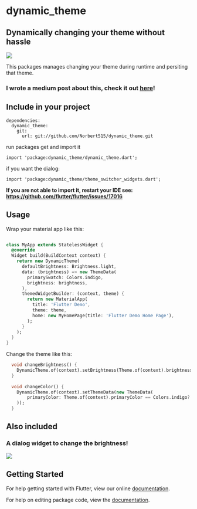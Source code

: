 # dynamic_theme
## Dynamically changing your theme without hassle

![](https://github.com/Norbert515/dynamic_theme/blob/master/assets/theme.png)

This packages manages changing your theme during runtime and persiting that theme.

### I wrote a medium post about this, check it out [here](https://proandroiddev.com/how-to-dynamically-change-the-theme-in-flutter-698bd022d0f0)!

## Include in your project
```
dependencies:
  dynamic_theme:
    git:
      url: git://github.com/Norbert515/dynamic_theme.git
```
run packages get and import it
```
import 'package:dynamic_theme/dynamic_theme.dart';
```
if you want the dialog:
```
import 'package:dynamic_theme/theme_switcher_widgets.dart';
```
**If you are not able to import it, restart your IDE see: https://github.com/flutter/flutter/issues/17016**

## Usage
Wrap your material app like this:
```dart

class MyApp extends StatelessWidget {
  @override
  Widget build(BuildContext context) {
    return new DynamicTheme(
      defaultBrightness: Brightness.light,
      data: (brightness) => new ThemeData(
        primarySwatch: Colors.indigo,
        brightness: brightness,
      ),
      themedWidgetBuilder: (context, theme) {
        return new MaterialApp(
          title: 'Flutter Demo',
          theme: theme,
          home: new MyHomePage(title: 'Flutter Demo Home Page'),
        );
      }
    );
  }
}

```

Change the theme like this:
```dart
  void changeBrightness() {
    DynamicTheme.of(context).setBrightness(Theme.of(context).brightness == Brightness.dark? Brightness.light: Brightness.dark);
  }
  
  void changeColor() {
    DynamicTheme.of(context).setThemeData(new ThemeData(
        primaryColor: Theme.of(context).primaryColor == Colors.indigo? Colors.red: Colors.indigo
    ));
  }

```

## Also included

### A dialog widget to change the brightness!
![](https://github.com/Norbert515/dynamic_theme/blob/master/assets/dialogs.png)

## Getting Started

For help getting started with Flutter, view our online [documentation](https://flutter.io/).

For help on editing package code, view the [documentation](https://flutter.io/developing-packages/).
